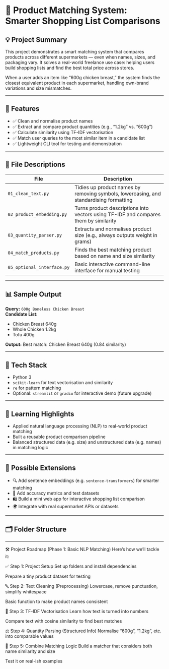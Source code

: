 # 🛒 Product Matching System: Smarter Shopping List Comparisons

## 💡 Project Summary

This project demonstrates a smart matching system that compares products across different supermarkets — even when names, sizes, and packaging vary. It solves a real-world freelance use case: helping users build shopping lists and find the best total price across stores.

When a user adds an item like “600g chicken breast,” the system finds the closest equivalent product in each supermarket, handling own-brand variations and size mismatches.

---

## 🚀 Features

- ✅ Clean and normalise product names
- ✅ Extract and compare product quantities (e.g., “1.2kg” vs. “600g”)
- ✅ Calculate similarity using TF-IDF vectorisation
- ✅ Match user queries to the most similar item in a candidate list
- ✅ Lightweight CLI tool for testing and demonstration

---

## 📁 File Descriptions

| File | Description |
|------|-------------|
| `01_clean_text.py` | Tidies up product names by removing symbols, lowercasing, and standardising formatting |
| `02_product_embedding.py` | Turns product descriptions into vectors using TF-IDF and compares them by similarity |
| `03_quantity_parser.py` | Extracts and normalises product size (e.g., always outputs weight in grams) |
| `04_match_products.py` | Finds the best matching product based on name and size similarity |
| `05_optional_interface.py` | Basic interactive command-line interface for manual testing |

---

## 📊 Sample Output

**Query:** `600g Boneless Chicken Breast`  
**Candidate List:**
- Chicken Breast 640g  
- Whole Chicken 1.2kg  
- Tofu 400g

**Output:** Best match: Chicken Breast 640g (0.84 similarity)

---

## 🔧 Tech Stack

- Python 3
- `scikit-learn` for text vectorisation and similarity
- `re` for pattern matching
- Optional: `streamlit` or `gradio` for interactive demo (future upgrade)

---

## 🧠 Learning Highlights

- Applied natural language processing (NLP) to real-world product matching
- Built a reusable product comparison pipeline
- Balanced structured data (e.g. size) and unstructured data (e.g. names) in matching logic

---

## 🧩 Possible Extensions

- 🔍 Add sentence embeddings (e.g. `sentence-transformers`) for smarter matching
- 🧪 Add accuracy metrics and test datasets
- 🛍️ Build a mini web app for interactive shopping list comparison
- 🌍 Integrate with real supermarket APIs or datasets

---

## 🗂️ Folder Structure

---

🛠️ Project Roadmap (Phase 1: Basic NLP Matching)
Here’s how we’ll tackle it:

✅ Step 1: Project Setup
Set up folders and install dependencies

Prepare a tiny product dataset for testing

🔤 Step 2: Text Cleaning (Preprocessing)
Lowercase, remove punctuation, simplify whitespace

Basic function to make product names consistent

🧮 Step 3: TF-IDF Vectorisation
Learn how text is turned into numbers

Compare text with cosine similarity to find best matches

⚖️ Step 4: Quantity Parsing (Structured Info)
Normalise “600g”, “1.2kg”, etc. into comparable values

🧠 Step 5: Combine Matching Logic
Build a matcher that considers both name similarity and size

Test it on real-ish examples
